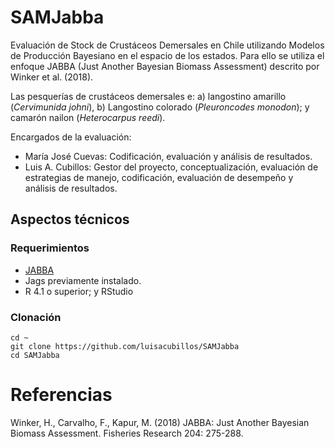 # SAMJabba

Evaluación de Stock de Crustáceos Demersales en Chile utilizando Modelos de Producción Bayesiano en el espacio de los estados. Para ello se utiliza el enfoque JABBA (Just Another Bayesian Biomass Assessment) descrito por Winker et al. (2018).

Las pesquerías de crustáceos demersales e: a) langostino amarillo (_Cervimunida johni_), b) Langostino colorado (_Pleuroncodes monodon_); y camarón nailon (_Heterocarpus reedi_).

Encargados de la evaluación:

* María José Cuevas: Codificación, evaluación y análisis de resultados.
* Luis A. Cubillos: Gestor del proyecto, conceptualización, evaluación de estrategias de manejo, codificación, evaluación de desempeño y análisis de resultados.

## Aspectos técnicos

### Requerimientos

* [JABBA](https://github.com/jabbamodel/JABBA)
* Jags previamente instalado.
* R 4.1 o superior; y RStudio

### Clonación

	cd ~
	git clone https://github.com/luisacubillos/SAMJabba
	cd SAMJabba


# Referencias

Winker, H., Carvalho, F., Kapur, M. (2018) JABBA: Just Another Bayesian Biomass Assessment. Fisheries Research 204: 275-288.




